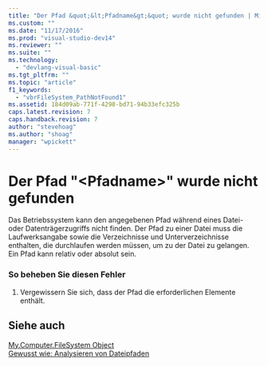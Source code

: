 ```yaml
---
title: "Der Pfad &quot;&lt;Pfadname&gt;&quot; wurde nicht gefunden | Microsoft Docs"
ms.custom: ""
ms.date: "11/17/2016"
ms.prod: "visual-studio-dev14"
ms.reviewer: ""
ms.suite: ""
ms.technology: 
  - "devlang-visual-basic"
ms.tgt_pltfrm: ""
ms.topic: "article"
f1_keywords: 
  - "vbrFileSystem_PathNotFound1"
ms.assetid: 184d09ab-771f-4298-bd71-94b33efc325b
caps.latest.revision: 7
caps.handback.revision: 7
author: "stevehoag"
ms.author: "shoag"
manager: "wpickett"
---
```

# Der Pfad &quot;&lt;Pfadname&gt;&quot; wurde nicht gefunden
Das Betriebssystem kann den angegebenen Pfad während eines Datei\- oder Datenträgerzugriffs nicht finden. Der Pfad zu einer Datei muss die Laufwerksangabe sowie die Verzeichnisse und Unterverzeichnisse enthalten, die durchlaufen werden müssen, um zu der Datei zu gelangen. Ein Pfad kann relativ oder absolut sein.  
  
### So beheben Sie diesen Fehler  
  
1.  Vergewissern Sie sich, dass der Pfad die erforderlichen Elemente enthält.  
  
## Siehe auch  
 [My.Computer.FileSystem Object](../../visual-basic/language-reference/objects/my-computer-filesystem-object.md)   
 [Gewusst wie: Analysieren von Dateipfaden](../../visual-basic/developing-apps/programming/drives-directories-files/how-to-parse-file-paths.md)